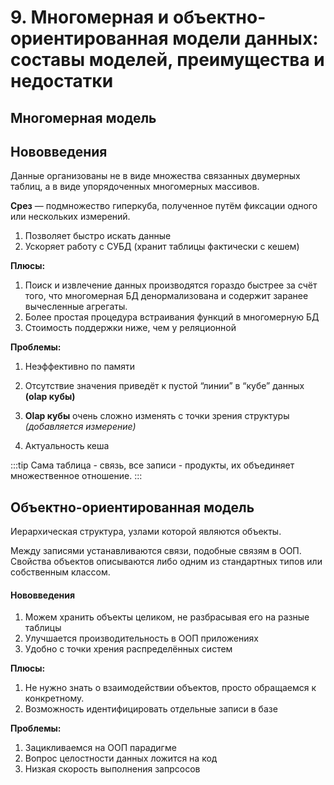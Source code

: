 # 9. Многомерная и объектно-ориентированная модели данных: составы моделей, преимущества и недостатки

## Многомерная модель

## Нововведения

Данные организованы не в виде множества связанных двумерных таблиц, а в виде упорядоченных многомерных массивов.

**Срез** — подмножество гиперкуба, полученное путём фиксации одного или нескольких измерений.

1. Позволяет быстро искать данные
2. Ускоряет работу с СУБД (хранит таблицы фактически с кешем)

**Плюсы:**

1. Поиск и извлечение данных производятся гораздо быстрее за счёт того, что многомерная БД денормализована и содержит заранее вычесленные агрегаты.
2. Более простая процедура встраивания функций в многомерную БД
3. Стоимость поддержки ниже, чем у реляционной

**Проблемы:**

1. Неэффективно по памяти
2. Отсутствие значения приведёт к пустой “линии” в “кубе” данных **(olap кубы)**
3. **Olap кубы** очень сложно изменять с точки зрения структуры _(добавляется измерение)_

4. Актуальность кеша

:::tip
Сама таблица - связь, все записи - продукты, их объединяет множественное отношение.
:::

## Объектно-ориентированная модель

Иерархическая структура, узлами которой являются объекты.

Между записями устанавливаются связи, подобные связям в ООП. Свойства объектов описываются либо одним из стандартных типов или собственным классом.

#### Нововведения

1. Можем хранить объекты целиком, не разбрасывая его на разные таблицы
2. Улучшается производительность в ООП приложениях
3. Удобно с точки хрения распределённых систем

**Плюсы:**

1. Не нужно знать о взаимодействии объектов, просто обращаемся к конкретному.
2. Возможность идентифицировать отдельные записи в базе

**Проблемы:**

1. Зацикливаемся на ООП парадигме
2. Вопрос целостности данных ложится на код
3. Низкая скорость выполнения запрсосов

